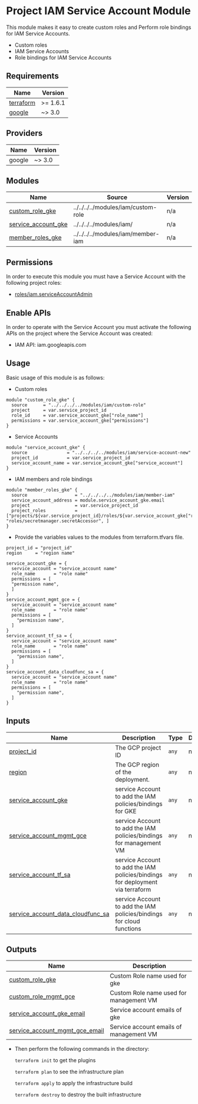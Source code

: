 # Project IAM Service Account Module

This module makes it easy to create custom roles and Perform role bindings for IAM Service Accounts.

- Custom roles
- IAM Service Accounts
- Role bindings for IAM Service Accounts

## Requirements

| Name | Version |
|------|---------|
| <a name="requirement_terraform"></a> [terraform](#requirement\_terraform) | >= 1.6.1 |
| <a name="requirement_google"></a> [google](#requirement\_google) | ~> 3.0 |

## Providers

| Name | Version |
|------|---------|
| google | ~> 3.0 |

## Modules

| Name | Source | Version |
|------|--------|---------|
| <a name="module_cloud_dns"></a> [custom_role_gke](#module\_cloud_dns_) | ../../../../modules/iam/custom-role | n/a |
| <a name="module_cloud_dns"></a> [service_account_gke](#module\_cloud_dns_) | ../../../../modules/iam/ | n/a |
| <a name="module_cloud_dns"></a> [member_roles_gke](#module\_cloud_dns_) | ../../../../modules/iam/member-iam | n/a |



## Permissions

In order to execute this module you must have a Service Account with the
following project roles:

- [roles/iam.serviceAccountAdmin](https://cloud.google.com/iam/docs/understanding-roles)

## Enable APIs

In order to operate with the Service Account you must activate the following APIs on the project where the Service Account was created:

- IAM API: iam.googleapis.com


## Usage
Basic usage of this module is as follows:

* Custom roles

```hcl
module "custom_role_gke" {
  source      = "../../../../modules/iam/custom-role"
  project     = var.service_project_id
  role_id     = var.service_account_gke["role_name"]
  permissions = var.service_account_gke["permissions"]
}
```

* Service Accounts

```hcl
module "service_account_gke" {
  source               = "../../../../modules/iam/service-account-new"
  project_id           = var.service_project_id
  service_account_name = var.service_account_gke["service_account"]
}
```

* IAM members and role bindings

```hcl
module "member_roles_gke" {
  source                  = "../../../../modules/iam/member-iam"
  service_account_address = module.service_account_gke.email
  project                 = var.service_project_id
  project_roles           = ["projects/${var.service_project_id}/roles/${var.service_account_gke["role_name"]}", "roles/secretmanager.secretAccessor", ]
}
```

* Provide the variables values to the modules from terraform.tfvars file.

```hcl
project_id = "project_id"
region     = "region name"

service_account_gke = {
  service_account = "service_account name"
  role_name       = "role name"
  permissions = [
  "permission name",
  ]
}
service_account_mgmt_gce = {
  service_account = "service_account name"
  role_name       = "role name"
  permissions = [
    "permission name",
  ]
}
service_account_tf_sa = {
  service_account = "service_account name"
  role_name       = "role name"
  permissions = [
    "permission name",
  ]
}
service_account_data_cloudfunc_sa = {
  service_account = "service_account name"
  role_name       = "role name"
  permissions = [
    "permission name",
  ]
}

```

## Inputs

| Name | Description | Type | Default | Required |
|------|-------------|------|---------|:--------:|
| <a name="input_project_id"></a> [project\_id](#input\_project\_id) | The GCP project ID | `any` | n/a | yes |
| <a name="input_region"></a> [region](#input\_region) | The GCP region of the deployment. | `any` | n/a | yes |
| <a name="input_service_account_gke"></a> [service\_account\_gke](#input\_service\_account\_gke) | service Account to add the IAM policies/bindings for GKE | `any` | n/a | yes |
| <a name="input_service_account_mgmt_gce"></a> [service\_account\_mgmt\_gce](#input\_service\_account\_mgmt\_gce) | service Account to add the IAM policies/bindings for management VM | `any` | n/a | yes |
| <a name="input_service_account_mgmt_gce"></a> [service_account_tf_sa](#input\_service\_account\_mgmt\_gce) | service Account to add the IAM policies/bindings for deployment via terraform | `any` | n/a | yes |
| <a name="input_service_account_mgmt_gce"></a> [service_account_data_cloudfunc_sa](#input\_service\_account\_mgmt\_gce) | service Account to add the IAM policies/bindings for cloud functions| `any` | n/a | yes |

## Outputs

| Name | Description |
|------|-------------|
| <a name="output_custom_role_gke"></a> [custom\_role\_gke](#output\_custom\_role\_gke) | Custom Role name used for gke  |
| <a name="output_custom_role_mgmt_gce"></a> [custom\_role\_mgmt\_gce](#output\_custom\_role\_mgmt\_gce) | Custom Role name used for management VM |
| <a name="output_service_account_gke_email"></a> [service\_account\_gke\_email](#output\_service\_account\_gke\_email) | Service account emails of gke|
| <a name="output_service_account_mgmt_gce_email"></a> [service\_account\_mgmt\_gce\_email](#output\_service\_account\_mgmt\_gce\_email) | Service account emails of management VM |


* Then perform the following commands in the directory:

   `terraform init` to get the plugins

   `terraform plan` to see the infrastructure plan

   `terraform apply` to apply the infrastructure build

   `terraform destroy` to destroy the built infrastructure